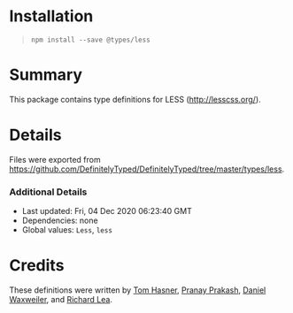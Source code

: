 # Installation
> `npm install --save @types/less`

# Summary
This package contains type definitions for LESS (http://lesscss.org/).

# Details
Files were exported from https://github.com/DefinitelyTyped/DefinitelyTyped/tree/master/types/less.

### Additional Details
 * Last updated: Fri, 04 Dec 2020 06:23:40 GMT
 * Dependencies: none
 * Global values: `Less`, `less`

# Credits
These definitions were written by [Tom Hasner](https://github.com/thasner), [Pranay Prakash](https://github.com/pranaygp), [Daniel Waxweiler](https://github.com/dwaxweiler), and [Richard Lea](https://github.com/chigix).
